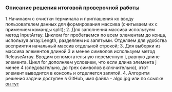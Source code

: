 ### Описание решения итоговой проверочной работы
1.Начинаем с очистки терминала и приглашения ко вводу пользователем данных для формирования массива (считываем их с примением команды split);
2. Для заполнения массива используем метод InputArray. Циклом for пробегаемся по всем элементам до конца, используя array.Length, разделяем их запятыми. Отделяем для удобства восприятия начальный массив отдельной строкой;
3. Для выборки из массива элементов длиной 3 и менее символов используем метод ReleaseArray. Вводим вспомогательную переменную j, равную длине элемента. Цикл for дополняем условием, что если длина элемента j менее 4 (следовательно, до трех символов включительно), этот элемент выводится в консоль и отделяется запятой. 
4. Алгоритм решения задачи доступен в GitHub, имя файла - algo.jpg или по ссылке [он тут](https://github.com/JuliaKutyrkina/ControlTasK-/blob/main/algo.jpg)